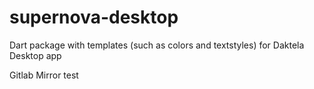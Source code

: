 # supernova-desktop

Dart package with templates (such as colors and textstyles) for Daktela Desktop app 

Gitlab Mirror test
